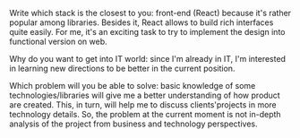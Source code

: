 Write which stack is the closest to you: front-end (React) because it's rather popular among libraries. Besides it, React allows to build rich interfaces quite easily. For me, it's an exciting task to try to implement the design into functional version on web. 

Why do you want to get into IT world: since I'm already in IT, I'm interested in learning new directions to be better in the current position. 

Which problem will you be able to solve: basic knowledge of some technologies/libraries will give me a better understanding of how product are created. This, in turn, will help me to discuss clients'projects in more technology details. So, the problem at the current moment is not in-depth analysis of the project from business and technology perspectives.
